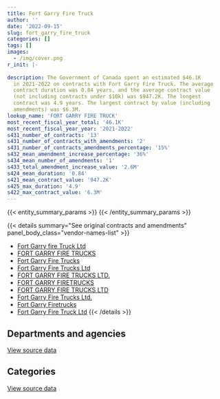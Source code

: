 ```yaml
---
title: Fort Garry Fire Truck
author: ''
date: '2022-09-15'
slug: fort_garry_fire_truck
categories: []
tags: []
images:
  - /img/cover.png
r_init: |-
  
description: The Government of Canada spent an estimated $46.1K
  in 2021-2022 on contracts with Fort Garry Fire Truck. The average
  contract duration was 0.84 years, and the average contract value
  (not including contracts under $10k) was $947.2K. The longest
  contract was 4.9 years. The largest contract by value (including
  amendments) was $6.3M.
lookup_name: 'FORT GARRY FIRE TRUCK'
most_recent_fiscal_year_total: '46.1K'
most_recent_fiscal_year_year: '2021-2022'
s431_number_of_contracts: '13'
s431_number_of_contracts_with_amendments: '2'
s431_number_of_contracts_amendments_percentage: '15%'
s432_mean_amendment_increase_percentage: '36%'
s434_mean_number_of_amendments: '1'
s433_total_amendment_increase_value: '2.6M'
s424_mean_duration: '0.84'
s421_mean_contract_value: '947.2K'
s425_max_duration: '4.9'
s422_max_contract_value: '6.3M'
---
```


<script src="/rmarkdown-libs/htmlwidgets/htmlwidgets.js"></script>
<link href="/rmarkdown-libs/datatables-css/datatables-crosstalk.css" rel="stylesheet" />
<script src="/rmarkdown-libs/datatables-binding/datatables.js"></script>
<script src="/rmarkdown-libs/jquery/jquery-3.6.0.min.js"></script>
<link href="/rmarkdown-libs/dt-core-bootstrap/css/dataTables.bootstrap.min.css" rel="stylesheet" />
<link href="/rmarkdown-libs/dt-core-bootstrap/css/dataTables.bootstrap.extra.css" rel="stylesheet" />
<script src="/rmarkdown-libs/dt-core-bootstrap/js/jquery.dataTables.min.js"></script>
<script src="/rmarkdown-libs/dt-core-bootstrap/js/dataTables.bootstrap.min.js"></script>
<link href="/rmarkdown-libs/crosstalk/css/crosstalk.min.css" rel="stylesheet" />
<script src="/rmarkdown-libs/crosstalk/js/crosstalk.min.js"></script>
<script src="/rmarkdown-libs/htmlwidgets/htmlwidgets.js"></script>
<link href="/rmarkdown-libs/datatables-css/datatables-crosstalk.css" rel="stylesheet" />
<script src="/rmarkdown-libs/datatables-binding/datatables.js"></script>
<script src="/rmarkdown-libs/jquery/jquery-3.6.0.min.js"></script>
<link href="/rmarkdown-libs/dt-core-bootstrap/css/dataTables.bootstrap.min.css" rel="stylesheet" />
<link href="/rmarkdown-libs/dt-core-bootstrap/css/dataTables.bootstrap.extra.css" rel="stylesheet" />
<script src="/rmarkdown-libs/dt-core-bootstrap/js/jquery.dataTables.min.js"></script>
<script src="/rmarkdown-libs/dt-core-bootstrap/js/dataTables.bootstrap.min.js"></script>
<link href="/rmarkdown-libs/crosstalk/css/crosstalk.min.css" rel="stylesheet" />
<script src="/rmarkdown-libs/crosstalk/js/crosstalk.min.js"></script>

{{< entity_summary_params >}}
{{< /entity_summary_params >}}

{{< details summary="See original contracts and amendments" panel_body_class="vendor-names-list" >}}
- [Fort Garry fire Truck Ltd](https://search.open.canada.ca/en/ct/?sort=contract_value_f%20desc&page=1&search_text=%22Fort%20Garry%20fire%20Truck%20Ltd%22)
- [FORT GARRY FIRE TRUCKS](https://search.open.canada.ca/en/ct/?sort=contract_value_f%20desc&page=1&search_text=%22FORT%20GARRY%20FIRE%20TRUCKS%22)
- [Fort Garry Fire Trucks](https://search.open.canada.ca/en/ct/?sort=contract_value_f%20desc&page=1&search_text=%22Fort%20Garry%20Fire%20Trucks%22)
- [Fort Garry Fire Trucks Ltd](https://search.open.canada.ca/en/ct/?sort=contract_value_f%20desc&page=1&search_text=%22Fort%20Garry%20Fire%20Trucks%20Ltd%22)
- [FORT GARRY FIRE TRUCKS LTD.](https://search.open.canada.ca/en/ct/?sort=contract_value_f%20desc&page=1&search_text=%22FORT%20GARRY%20FIRE%20TRUCKS%20LTD.%22)
- [FORT GARRY FIRETRUCKS](https://search.open.canada.ca/en/ct/?sort=contract_value_f%20desc&page=1&search_text=%22FORT%20GARRY%20FIRETRUCKS%22)
- [FORT GARRY FIRE TRUCKS LTD](https://search.open.canada.ca/en/ct/?sort=contract_value_f%20desc&page=1&search_text=%22FORT%20GARRY%20FIRE%20TRUCKS%20LTD%22)
- [Fort Garry Fire Trucks Ltd.](https://search.open.canada.ca/en/ct/?sort=contract_value_f%20desc&page=1&search_text=%22Fort%20Garry%20Fire%20Trucks%20Ltd.%22)
- [Fort Garry Firetrucks](https://search.open.canada.ca/en/ct/?sort=contract_value_f%20desc&page=1&search_text=%22Fort%20Garry%20Firetrucks%22)
- [Fort Garry Fire Truck Ltd](https://search.open.canada.ca/en/ct/?sort=contract_value_f%20desc&page=1&search_text=%22Fort%20Garry%20Fire%20Truck%20Ltd%22)
{{< /details >}}

## Departments and agencies

<div id="htmlwidget-1" style="width:100%;height:auto;" class="datatables html-widget"></div>
<script type="application/json" data-for="htmlwidget-1">{"x":{"style":"bootstrap","filter":"none","vertical":false,"data":[["<a href=\"/departments/dnd-mdn/\">National Defence<\/a>","<a href=\"/departments/rcmp-grc/\">Royal Canadian Mounted Police<\/a>","<a href=\"/departments/tc/\">Transport Canada<\/a>"],[4444383.09,null,null],[3201677.54,null,null],[951255.42,14666.4,15750],[46142.36,null,null]],"container":"<table class=\"table table-striped table-hover row-border order-column display\">\n  <thead>\n    <tr>\n      <th>Department<\/th>\n      <th>2018-2019<\/th>\n      <th>2019-2020<\/th>\n      <th>2020-2021<\/th>\n      <th>2021-2022<\/th>\n    <\/tr>\n  <\/thead>\n<\/table>","options":{"order":[[4,"desc"]],"pageLength":10,"autoWidth":true,"columnDefs":[{"targets":1,"render":"function(data, type, row, meta) {\n    return type !== 'display' ? data : DTWidget.formatCurrency(data, \"$\", 2, 3, \",\", \".\", true, null);\n  }"},{"targets":2,"render":"function(data, type, row, meta) {\n    return type !== 'display' ? data : DTWidget.formatCurrency(data, \"$\", 2, 3, \",\", \".\", true, null);\n  }"},{"targets":3,"render":"function(data, type, row, meta) {\n    return type !== 'display' ? data : DTWidget.formatCurrency(data, \"$\", 2, 3, \",\", \".\", true, null);\n  }"},{"targets":4,"render":"function(data, type, row, meta) {\n    return type !== 'display' ? data : DTWidget.formatCurrency(data, \"$\", 2, 3, \",\", \".\", true, null);\n  }"},{"width":"16%","targets":[1,2,3,4]},{"className":"dt-right","targets":[1,2,3,4]}],"orderClasses":false}},"evals":["options.columnDefs.0.render","options.columnDefs.1.render","options.columnDefs.2.render","options.columnDefs.3.render"],"jsHooks":[]}</script>
<p class="text-right">
<a href="https://github.com/GoC-Spending/contracts-data/tree/main/data/out/vendors/fort_garry_fire_truck/summary_by_fiscal_year_by_department.csv" class="source-data-link btn btn-link">View source data</a>
</p>

## Categories

<div id="htmlwidget-2" style="width:100%;height:auto;" class="datatables html-widget"></div>
<script type="application/json" data-for="htmlwidget-2">{"x":{"style":"bootstrap","filter":"none","vertical":false,"data":[["<a href=\"/categories/defence/\">Defence<\/a>","<a href=\"/categories/transportation_and_logistics/\">Transportation and logistics<\/a>","<a href=\"/categories/industrial_products_and_services/\">Industrial products and services<\/a>"],[4428246.04,null,16137.05],[3201677.54,null,null],[951255.42,15750,14666.4],[null,null,46142.36]],"container":"<table class=\"table table-striped table-hover row-border order-column display\">\n  <thead>\n    <tr>\n      <th>Category<\/th>\n      <th>2018-2019<\/th>\n      <th>2019-2020<\/th>\n      <th>2020-2021<\/th>\n      <th>2021-2022<\/th>\n    <\/tr>\n  <\/thead>\n<\/table>","options":{"order":[[4,"desc"]],"dom":"t","pageLength":30,"autoWidth":true,"columnDefs":[{"targets":1,"render":"function(data, type, row, meta) {\n    return type !== 'display' ? data : DTWidget.formatCurrency(data, \"$\", 2, 3, \",\", \".\", true, null);\n  }"},{"targets":2,"render":"function(data, type, row, meta) {\n    return type !== 'display' ? data : DTWidget.formatCurrency(data, \"$\", 2, 3, \",\", \".\", true, null);\n  }"},{"targets":3,"render":"function(data, type, row, meta) {\n    return type !== 'display' ? data : DTWidget.formatCurrency(data, \"$\", 2, 3, \",\", \".\", true, null);\n  }"},{"targets":4,"render":"function(data, type, row, meta) {\n    return type !== 'display' ? data : DTWidget.formatCurrency(data, \"$\", 2, 3, \",\", \".\", true, null);\n  }"},{"width":"16%","targets":[1,2,3,4]},{"className":"dt-right","targets":[1,2,3,4]}],"orderClasses":false,"lengthMenu":[10,25,30,50,100]}},"evals":["options.columnDefs.0.render","options.columnDefs.1.render","options.columnDefs.2.render","options.columnDefs.3.render"],"jsHooks":[]}</script>
<p class="text-right">
<a href="https://github.com/GoC-Spending/contracts-data/tree/main/data/out/vendors/fort_garry_fire_truck/summary_by_fiscal_year_by_category.csv" class="source-data-link btn btn-link">View source data</a>
</p>
